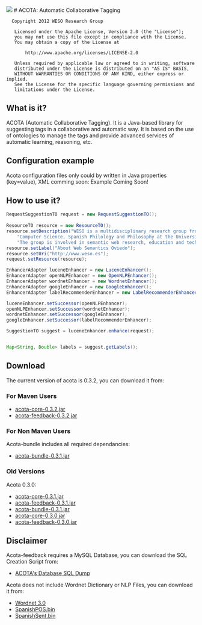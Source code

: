 <img src="http://weso.es/img/logo_acota_850.png">
# ACOTA:  Automatic Collaborative Tagging

```
  Copyright 2012 WESO Research Group

   Licensed under the Apache License, Version 2.0 (the "License");
   you may not use this file except in compliance with the License.
   You may obtain a copy of the License at

       http://www.apache.org/licenses/LICENSE-2.0

   Unless required by applicable law or agreed to in writing, software
   distributed under the License is distributed on an "AS IS" BASIS,
   WITHOUT WARRANTIES OR CONDITIONS OF ANY KIND, either express or implied.
   See the License for the specific language governing permissions and
   limitations under the License.
```

## What is it? ##
ACOTA (Automatic Collaborative Tagging). It is a Java-based library for suggesting 
tags in a collaborative and automatic way. It is based on the use of ontologies to 
manage the tags and provide advanced services of automatic learning, reasoning, etc. 


## Configuration example ##
Acota configuration files only could by written in Java properties (key=value), XML 
comming soon:
Example Coming Soon!

## How to use it? ##

```java
RequestSuggestionTO request = new RequestSuggestionTO();
	
ResourceTO resource = new ResourceTO();
resource.setDescription("WESO is a multidisciplinary research group from the Department of" +
	"Computer Science, Spanish Philology and Philosophy at the University of Oviedo, " +
	"The group is involved in semantic web research, education and technology transfer.");
resource.setLabel("About Web Semantics Oviedo");
resource.setUri("http://www.weso.es");
request.setResource(resource);

EnhancerAdapter luceneEnhancer = new LuceneEnhancer();
EnhancerAdapter openNLPEnhancer = new OpenNLPEnhancer();
EnhancerAdapter wordnetEnhancer = new WordnetEnhancer();
EnhancerAdapter googleEnhancer = new GoogleEnhancer();
EnhancerAdapter labelRecommenderEnhancer = new LabelRecommenderEnhancer();

luceneEnhancer.setSuccessor(openNLPEnhancer);
openNLPEnhancer.setSuccessor(wordnetEnhancer);
wordnetEnhancer.setSuccessor(googleEnhancer);
googleEnhancer.setSuccessor(labelRecommenderEnhancer);

SuggestionTO suggest = luceneEnhancer.enhance(request);


Map<String, Double> labels = suggest.getLabels();
```

## Download ##
The current version of acota is 0.3.2, you can download it from:
### For Maven Users
 * [acota-core-0.3.2.jar](https://github.com/downloads/Cesarla/ACOTA/acota-core-0.3.2.jar "Download acota-feedback-0.3.2.jar")
 * [acota-feedback-0.3.2.jar](https://github.com/downloads/Cesarla/ACOTA/acota-feedback-0.3.2.jar "Download acota-feedback-0.3.2.jar")

### For Non Maven Users
Acota-bundle includes all required dependancies:

 * [acota-bundle-0.3.1.jar](https://github.com/downloads/Cesarla/ACOTA/acota-bundle-0.3.1.jar "Download acota-bundle-0.3.1.jar")

### Old Versions
Acota 0.3.0:
 * [acota-core-0.3.1.jar](https://github.com/downloads/Cesarla/ACOTA/acota-core-0.3.1.jar "Download acota-feedback-0.3.1.jar")
 * [acota-feedback-0.3.1.jar](https://github.com/downloads/Cesarla/ACOTA/acota-feedback-0.3.1.jar "Download acota-feedback-0.3.1.jar")
 * [acota-bundle-0.3.1.jar](https://github.com/downloads/Cesarla/ACOTA/acota-bundle-0.3.1.jar "Download acota-bundle-0.3.1.jar")
 * [acota-core-0.3.0.jar](https://github.com/downloads/Cesarla/ACOTA/acota-core-0.3.0.jar "Download acota-feedback-0.3.0.jar")
 * [acota-feedback-0.3.0.jar](https://github.com/downloads/Cesarla/ACOTA/acota-feedback-0.3.0.jar "Download acota-feedback-0.3.0.jar")

## Disclaimer
Acota-feedback requires a MySQL Database, you can download the SQL Creation Script from:
 * [ACOTA's Database SQL Dump](https://github.com/downloads/Cesarla/ACOTA/acota.sql "ACOTA's Database SQL Dump")

Acota does not include Wordnet Dictionary or NLP Files, you can download it from:
 * [Wordnet 3.0](http://wordnetcode.princeton.edu/3.0/WNdb-3.0.tar.gz "Download Wordnet 3.0 Dict Files")
 * [SpanishPOS.bin](https://github.com/downloads/Cesarla/ACOTA/SpanishPOS.bin "Download SpanishPOS.bin")
 * [SpanishSent.bin](https://github.com/downloads/Cesarla/ACOTA/SpanishSent.bin "Download SpanishSent.bin")
